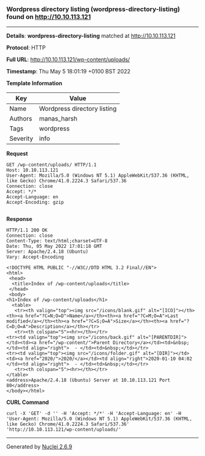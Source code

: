 ### Wordpress directory listing (wordpress-directory-listing) found on http://10.10.113.121
---
**Details**: **wordpress-directory-listing**  matched at http://10.10.113.121

**Protocol**: HTTP

**Full URL**: http://10.10.113.121/wp-content/uploads/

**Timestamp**: Thu May 5 18:01:19 +0100 BST 2022

**Template Information**

| Key | Value |
|---|---|
| Name | Wordpress directory listing |
| Authors | manas_harsh |
| Tags | wordpress |
| Severity | info |

**Request**

```http
GET /wp-content/uploads/ HTTP/1.1
Host: 10.10.113.121
User-Agent: Mozilla/5.0 (Windows NT 5.1) AppleWebKit/537.36 (KHTML, like Gecko) Chrome/41.0.2224.3 Safari/537.36
Connection: close
Accept: */*
Accept-Language: en
Accept-Encoding: gzip


```

**Response**

```http
HTTP/1.1 200 OK
Connection: close
Content-Type: text/html;charset=UTF-8
Date: Thu, 05 May 2022 17:01:18 GMT
Server: Apache/2.4.18 (Ubuntu)
Vary: Accept-Encoding

<!DOCTYPE HTML PUBLIC "-//W3C//DTD HTML 3.2 Final//EN">
<html>
 <head>
  <title>Index of /wp-content/uploads</title>
 </head>
 <body>
<h1>Index of /wp-content/uploads</h1>
  <table>
   <tr><th valign="top"><img src="/icons/blank.gif" alt="[ICO]"></th><th><a href="?C=N;O=D">Name</a></th><th><a href="?C=M;O=A">Last modified</a></th><th><a href="?C=S;O=A">Size</a></th><th><a href="?C=D;O=A">Description</a></th></tr>
   <tr><th colspan="5"><hr></th></tr>
<tr><td valign="top"><img src="/icons/back.gif" alt="[PARENTDIR]"></td><td><a href="/wp-content/">Parent Directory</a></td><td>&nbsp;</td><td align="right">  - </td><td>&nbsp;</td></tr>
<tr><td valign="top"><img src="/icons/folder.gif" alt="[DIR]"></td><td><a href="2020/">2020/</a></td><td align="right">2020-01-10 04:02  </td><td align="right">  - </td><td>&nbsp;</td></tr>
   <tr><th colspan="5"><hr></th></tr>
</table>
<address>Apache/2.4.18 (Ubuntu) Server at 10.10.113.121 Port 80</address>
</body></html>

```


**CURL Command**
```
curl -X 'GET' -d '' -H 'Accept: */*' -H 'Accept-Language: en' -H 'User-Agent: Mozilla/5.0 (Windows NT 5.1) AppleWebKit/537.36 (KHTML, like Gecko) Chrome/41.0.2224.3 Safari/537.36' 'http://10.10.113.121/wp-content/uploads/'
```
---
Generated by [Nuclei 2.6.9](https://github.com/projectdiscovery/nuclei)